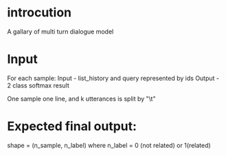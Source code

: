 # introcution
A gallary of multi turn dialogue model

# Input
For each sample:
Input - list_history and query represented by ids
Output - 2 class softmax result

One sample one line, and k utterances is split by "\t"

# Expected final output:
shape = (n_sample, n_label) where n_label = 0 (not related) or 1(related)